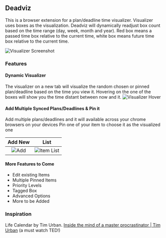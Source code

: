 ## Deadviz

This is a browser extension for a plan/deadline time visualizer. Visualizer uses boxes as the visualization.
Deadviz will dynamically readjust box count based on the time range (day, week, month and year).
Red box means a passed time box relative to the current time, white box means future time box relative to the current time.

![Visualizer Screenshot](https://i.imgur.com/loXhLAg.png)

### Features

#### Dynamic Visualizer
The visualizer on a new tab will visualize the random chosen or pinned plan/deadline based on the time you view it.
Hovering on the one of the boxes will show you the time distant between now and it.
![Visualizer Hover](https://i.imgur.com/LNrTxmf.png)

#### Add Multiple Synced Plans/Deadlines & Pin it
Add multiple plans/deadlines and it will available across your chrome browsers on your devices
Pin one of your item to choose it as the visualized one

Add New             |  List
:-------------------------:|:-------------------------:
![Add](https://i.imgur.com/VPE0UUE.png)  |  ![Item List](https://i.imgur.com/HFXPkE6.png)


#### More Features to Come
- Edit existing Items
- Multiple Pinned Items
- Priority Levels
- Tagged Box
- Advanced Options
- More to be Added

### Inspiration
Life Calendar by Tim Urban. [Inside the mind of a master procrastinator | Tim Urban](https://youtu.be/arj7oStGLkU) (a must watch TED!)
